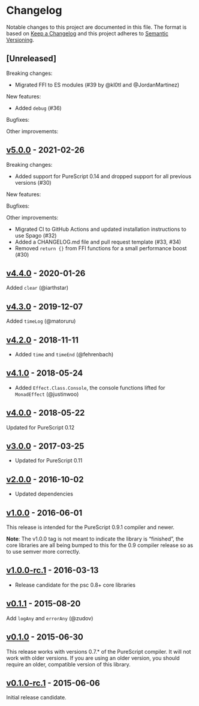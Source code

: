 # Changelog

Notable changes to this project are documented in this file. The format is based on [Keep a Changelog](https://keepachangelog.com/en/1.0.0/) and this project adheres to [Semantic Versioning](https://semver.org/spec/v2.0.0.html).

## [Unreleased]

Breaking changes:
- Migrated FFI to ES modules (#39 by @kl0tl and @JordanMartinez)

New features:
- Added `debug` (#36)

Bugfixes:

Other improvements:

## [v5.0.0](https://github.com/purescript/purescript-console/releases/tag/v5.0.0) - 2021-02-26

Breaking changes:
  - Added support for PureScript 0.14 and dropped support for all previous versions (#30)

New features:

Bugfixes:

Other improvements:
  - Migrated CI to GitHub Actions and updated installation instructions to use Spago (#32)
  - Added a CHANGELOG.md file and pull request template (#33, #34)
  - Removed `return {}` from FFI functions for a small performance boost (#30)

## [v4.4.0](https://github.com/purescript/purescript-console/releases/tag/v4.4.0) - 2020-01-26

Added `clear` (@iarthstar)

## [v4.3.0](https://github.com/purescript/purescript-console/releases/tag/v4.3.0) - 2019-12-07

Added `timeLog` (@matoruru)

## [v4.2.0](https://github.com/purescript/purescript-console/releases/tag/v4.2.0) - 2018-11-11

- Added `time` and `timeEnd` (@fehrenbach)

## [v4.1.0](https://github.com/purescript/purescript-console/releases/tag/v4.1.0) - 2018-05-24

- Added `Effect.Class.Console`, the console functions lifted for `MonadEffect` (@justinwoo)

## [v4.0.0](https://github.com/purescript/purescript-console/releases/tag/v4.0.0) - 2018-05-22

Updated for PureScript 0.12

## [v3.0.0](https://github.com/purescript/purescript-console/releases/tag/v3.0.0) - 2017-03-25

- Updated for PureScript 0.11

## [v2.0.0](https://github.com/purescript/purescript-console/releases/tag/v2.0.0) - 2016-10-02

- Updated dependencies

## [v1.0.0](https://github.com/purescript/purescript-console/releases/tag/v1.0.0) - 2016-06-01

This release is intended for the PureScript 0.9.1 compiler and newer.

**Note**: The v1.0.0 tag is not meant to indicate the library is “finished”, the core libraries are all being bumped to this for the 0.9 compiler release so as to use semver more correctly.

## [v1.0.0-rc.1](https://github.com/purescript/purescript-console/releases/tag/v1.0.0-rc.1) - 2016-03-13

- Release candidate for the psc 0.8+ core libraries

## [v0.1.1](https://github.com/purescript/purescript-console/releases/tag/v0.1.1) - 2015-08-20

Add `logAny` and `errorAny` (@zudov)

## [v0.1.0](https://github.com/purescript/purescript-console/releases/tag/v0.1.0) - 2015-06-30

This release works with versions 0.7.\* of the PureScript compiler. It will not work with older versions. If you are using an older version, you should require an older, compatible version of this library.

## [v0.1.0-rc.1](https://github.com/purescript/purescript-console/releases/tag/v0.1.0-rc.1) - 2015-06-06

Initial release candidate.

